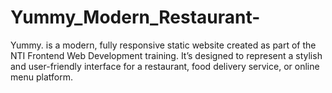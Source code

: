 # Yummy_Modern_Restaurant-
Yummy. is a modern, fully responsive static website created as part of the NTI Frontend Web Development training. It’s designed to represent a stylish and user-friendly interface for a restaurant, food delivery service, or online menu platform.
